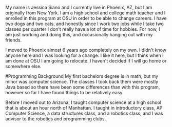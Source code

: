 My name is Jessica Siano and I currently live in Phoenix, AZ, but I am originally from New York.  I am a high school and college math teacher and I enrolled in this program at OSU in order to be able to change careers.
I have two dogs and two cats, and honestly since I work two jobs while I take two classes per quarter I don't really have a lot of time for hobbies.  For now, I am just working and doing this, and occasionally hanging out with my friends.

I moved to Phoenix almost 6 years ago completely on my own.  I didn't know anyone here and I was looking for a change.  I like it here, but I think when I am done at OSU I am going to relocate.  I haven't decided if I will go home or somewhere else.

#Programming Background
My first bachelors degree is in math, but my minor was computer science.  The classes I took back them were mostly Java based so there have been some differences than with this program, however so far I have found things to be relatively easy. 

Before I moved out to Arizona, I taught computer science at a high school that is about an hour north of Manhattan.  I taught in introductory class, AP Computer Science, a data structures class, and a robotics class, and I was advisor to the robotics and programming clubs.
